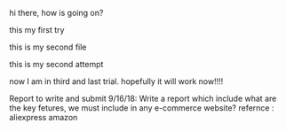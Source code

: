 hi there, how is going on?

this my first try

this is my second file

this is my second attempt

now I am in third and last trial.
hopefully it will work now!!!!

Report to write and submit 9/16/18:
 Write a report which include what are the key fetures, we must include in any e-commerce website?
 refernce :
 aliexpress
 amazon
 
